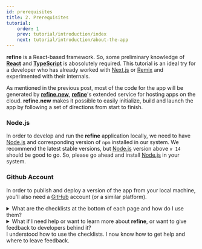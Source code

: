 ```yaml
---
id: prerequisites
title: 2. Prerequisites
tutorial:
    order: 1
    prev: tutorial/introduction/index
    next: tutorial/introduction/about-the-app
---
```


**refine** is a React-based framework. So, some preliminary knowledge of [**React**]() and [**TypeScript**]() is abosolutely required. This tutorial is an ideal try for a developer who has already worked with [Next.js]() or [Remix]() and experimented with their internals.

As mentioned in the previous post, most of the code for the app will be generated by [**refine.new**](), [**refine**]()'s extended service for hosting apps on the cloud. **refine.new** makes it possible to easily initialize, build and launch the app by following a set of directions from start to finish.


### Node.js

In order to develop and run the **refine** application locally, we need to have [Node.js]() and corresponding version of `npm` installed in our system. We recommend the latest stable versions, but [Node.js]() version above `v 14` should be good to go. So, please go ahead and install [Node.js]() in your system.


### Github Account
In order to publish and deploy a version of the app from your local machine, you'll also need a [GitHub](https://github.com/) account (or a similar platform).

<details>
<summary>What are the checklists at the bottom of each page and how do I use them?</summary>

A clickable task checklist is waiting for you at the end of each page to measure your understanding of the content. Check these items off to see your progress in the Tutorial Tracker.

(This data is only saved to your browser’s local storage, and is not available elsewhere. No data is sent to, nor stored by **refine**.)

</details>

<details>
<summary>What if I need help or want to learn more about <strong>refine</strong>, or want to give feedback to developers behind it?</summary>

-   [Join the Discord Community](https://discord.gg/refine) – it is the easiest way to get help, all questions are usually answered in about 30 minutes.
-   [GitHub Discussions](https://github.com/refinedev/refine/discussions) – ask anything about the project or give feedback, we'd love to hear your thoughts!

</details>

<!-- <details>
<summary>What is the mini-quiz at the bottom of each page?</summary>

The mini-quiz at the bottom of each page is a quick way to test your understanding of the content. It is not required to complete the tutorial, but it is recommended to take it to make sure you understand the content.

</details> -->

<Checklist>

<ChecklistItem id="prequisite-looks-great">
I understood how to use the checklists.
</ChecklistItem>
<ChecklistItem id="prequisite-looks-great-2">
I now know how to get help and where to leave feedback.
</ChecklistItem>

</Checklist>
